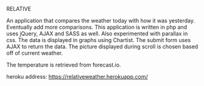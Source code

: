 RELATIVE

An application that compares the weather today with how it was yesterday. Eventually add more
comparisons. This application is written in php and uses jQuery, AJAX and SASS as well. Also experimented with
parallax in css. The data is displayed in graphs using Chartist. The submit form uses AJAX to return the data. 
The picture displayed during scroll is chosen based off of current weather.

The temperature is retrieved from forecast.io.

heroku address: https://relativeweather.herokuapp.com/

